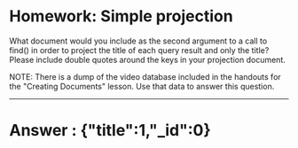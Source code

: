 # Homework: Simple projection

What document would you include as the second argument to a call to find() in order to project the title of each query result and only the title? Please include double quotes around the keys in your projection document.

NOTE: There is a dump of the video database included in the handouts for the "Creating Documents" lesson. Use that data to answer this question.

-----------------

# Answer : {"title":1,"_id":0} 
